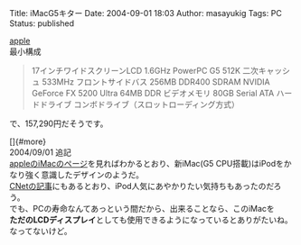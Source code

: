 Title: iMacG5キター
Date: 2004-09-01 18:03
Author: masayukig
Tags: PC
Status: published

[apple](http://www.apple.com/jp/imac/)  
最小構成  

> 17インチワイドスクリーンLCD
> 1.6GHz PowerPC G5
> 512K 二次キャッシュ
> 533MHz フロントサイドバス
> 256MB DDR400 SDRAM
> NVIDIA GeForce FX 5200 Ultra
> 64MB DDR ビデオメモリ
> 80GB Serial ATA ハードドライブ
> コンボドライブ（スロットローディング方式）

で、157,290円だそうです。

[]{#more}  
2004/09/01 追記  
[appleのiMacのページ](http://www.apple.com/jp/imac/)を見ればわかるとおり、新iMac(G5
CPU搭載)はiPodをかなり強く意識したデザインのようだ。  
[CNetの記事](http://japan.cnet.com/news/tech/story/0,2000047674,20071544,00.htm)にもあるとおり、iPod人気にあやかりたい気持ちもあったのだろう。  
でも、PCの寿命なんてあっという間だから、出来ることなら、このiMacを  
**ただのLCDディスプレイ**としても使用できるようになっているとありがたいね。  
なってないけど。
